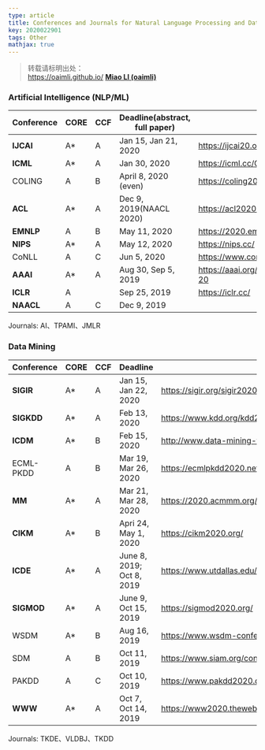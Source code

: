 ```yaml
---
type: article
title: Conferences and Journals for Natural Language Processing and Data Mining
key: 2020022901
tags: Other
mathjax: true
---
```


>转载请标明出处：  
>https://oaimli.github.io/ [**Miao LI (oaimli)**](https://oaimli.github.io)

### [](#header-1)Artificial Intelligence (NLP/ML)

| Conference | CORE | CCF  | Deadline(abstract, full paper) | Link                                 |
| ---------- | ---- | ---- | ------------------------------ | ------------------------------------ |
| **IJCAI**  | A*   | A    | Jan 15, Jan 21, 2020           | https://ijcai20.org/                 |
| **ICML**   | A*   | A    | Jan 30, 2020                   | https://icml.cc/Conferences/2020     |
| COLING     | A    | B    | April 8, 2020 (even)           | https://coling2020.org/              |
| **ACL**    | A*   | A    | Dec 9, 2019(NAACL 2020)        | https://acl2020.org/                 |
| **EMNLP**  | A    | B    | May 11, 2020                   | https://2020.emnlp.org/              |
| **NIPS**   | A*   | A    | May 12, 2020                   | https://nips.cc/                     |
| CoNLL      | A    | C    | Jun 5, 2020                    | https://www.conll.org/2020           |
| **AAAI**   | A*   | A    | Aug 30, Sep 5, 2019            | https://aaai.org/Conferences/AAAI-20 |
| **ICLR**   | A    |      | Sep 25, 2019                   | https://iclr.cc/                     |
| **NAACL**  | A    | C    | Dec 9, 2019                    |                                      |

Journals: AI、TPAMI、JMLR

### [](#header-2)Data Mining

| Conference | CORE | CCF  | Deadline                  | Link                                                 |
| ---------- | ---- | ---- | ------------------------- | ---------------------------------------------------- |
| **SIGIR**  | A*   | A    | Jan 15, Jan 22, 2020      | https://sigir.org/sigir2020/                         |
| **SIGKDD** | A*   | A    | Feb 13, 2020              | https://www.kdd.org/kdd2020/                         |
| **ICDM**   | A*   | B    | Feb 15, 2020              | http://www.data-mining-forum.de/                     |
| ECML-PKDD  | A    | B    | Mar 19, Mar 26, 2020      | https://ecmlpkdd2020.net/                            |
| **MM**     | A*   | A    | Mar 21, Mar 28, 2020      | https://2020.acmmm.org/                              |
| **CIKM**   | A*   | B    | Apri 24, May 1, 2020      | https://cikm2020.org/                                |
| **ICDE**   | A*   | A    | June 8, 2019; Oct 8, 2019 | https://www.utdallas.edu/icde/                       |
| **SIGMOD** | A*   | A    | June 9, Oct 15, 2019      | https://sigmod2020.org/                              |
| WSDM       | A*   | B    | Aug 16, 2019              | https://www.wsdm-conference.org/2020/                |
| SDM        | A    | B    | Oct 11, 2019              | https://www.siam.org/conferences/cm/conference/sdm20 |
| PAKDD      | A    | C    | Oct 10, 2019              | https://www.pakdd2020.org/                           |
| **WWW**    | A*   | A    | Oct 7, Oct 14, 2019       | https://www2020.thewebconf.org/                      |

Journals: TKDE、VLDBJ、TKDD